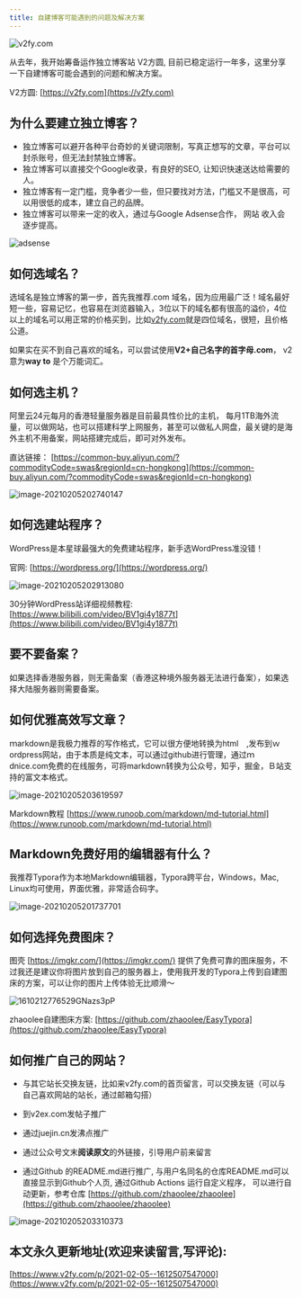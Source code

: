 ```yaml
---
title: 自建博客可能遇到的问题及解决方案
---
```



![v2fy.com](https://cdn.fangyuanxiaozhan.com/assets/1612509284367a7ANJ1CQ.png)



从去年，我开始筹备运作独立博客站 V2方圆, 目前已稳定运行一年多，这里分享一下自建博客可能会遇到的问题和解决方案。



V2方圆: [https://v2fy.com](https://v2fy.com)



## 为什么要建立独立博客？



- 独立博客可以避开各种平台奇妙的关键词限制，写真正想写的文章，平台可以封杀账号，但无法封禁独立博客。
- 独立博客可以直接交个Google收录，有良好的SEO, 让知识快速送达给需要的人。
- 独立博客有一定门槛，竞争者少一些，但只要找对方法，门槛又不是很高，可以用很低的成本，建立自己的品牌。
- 独立博客可以带来一定的收入，通过与Google Adsense合作， 网站 收入会逐步提高。



![adsense](https://cdn.fangyuanxiaozhan.com/assets/16125090438183taGf8da.png)




## 如何选域名？

选域名是独立博客的第一步，首先我推荐.com 域名，因为应用最广泛！域名最好短一些，容易记忆，也容易在浏览器输入，3位以下的域名都有很高的溢价，4位以上的域名可以用正常的价格买到，比如[v2fy.com](v2fy.com)就是四位域名，很短，且价格公道。



如果实在买不到自己喜欢的域名，可以尝试使用**V2+自己名字的首字母.com**， v2意为**way to** 是个万能词汇。



## 如何选主机？

阿里云24元每月的香港轻量服务器是目前最具性价比的主机， 每月1TB海外流量，可以做网站，也可以搭建科学上网服务，甚至可以做私人网盘，最关键的是海外主机不用备案，网站搭建完成后，即可对外发布。



直达链接： [https://common-buy.aliyun.com/?commodityCode=swas&regionId=cn-hongkong](https://common-buy.aliyun.com/?commodityCode=swas&regionId=cn-hongkong)



![image-20210205202740147](https://cdn.fangyuanxiaozhan.com/assets/1612528062789rKBfXCzB.png)

## 如何选建站程序？

WordPress是本星球最强大的免费建站程序，新手选WordPress准没错！



官网: [https://wordpress.org/](https://wordpress.org/)



![image-20210205202913080](https://cdn.fangyuanxiaozhan.com/assets/1612528155430EK1jHKnZ.png)



30分钟WordPress站详细视频教程: [https://www.bilibili.com/video/BV1gi4y1877t](https://www.bilibili.com/video/BV1gi4y1877t)



## 要不要备案？

如果选择香港服务器，则无需备案（香港这种境外服务器无法进行备案），如果选择大陆服务器则需要备案。



## 如何优雅高效写文章？

ｍarkdown是我极力推荐的写作格式，它可以很方便地转换为html　,发布到ｗordpress网站，由于本质是纯文本，可以通过github进行管理，通过ｍdnice.com免费的在线服务，可将markdown转换为公众号，知乎，掘金，Ｂ站支持的富文本格式。

![image-20210205203619597](https://cdn.fangyuanxiaozhan.com/assets/16125285817710DQdtkPz.png)

Markdown教程 [https://www.runoob.com/markdown/md-tutorial.html](https://www.runoob.com/markdown/md-tutorial.html)

 ## Markdown免费好用的编辑器有什么？

我推荐Typora作为本地Markdown编辑器，Typora跨平台，Windows，Mac, Linux均可使用，界面优雅，非常适合码字。



![image-20210205201737701](https://cdn.fangyuanxiaozhan.com/assets/1612527462479wjHZbTWE.png)

## 如何选择免费图床？



图壳 [https://imgkr.com/](https://imgkr.com/) 提供了免费可靠的图床服务，不过我还是建议你将图片放到自己的服务器上，使用我开发的Typora上传到自建图床的方案，可以让你的图片上传体验无比顺滑～

![1610212776529GNazs3pP](https://cdn.fangyuanxiaozhan.com/assets/1612530282362yY1dbDMk.gif)

zhaoolee自建图床方案: [https://github.com/zhaoolee/EasyTypora](https://github.com/zhaoolee/EasyTypora)





## 如何推广自己的网站？



- 与其它站长交换友链，比如来v2fy.com的首页留言，可以交换友链（可以与自己喜欢网站的站长，通过邮箱勾搭）

- 到v2ex.com发帖子推广

- 通过juejin.cn发沸点推广

- 通过公众号文末**阅读原文**的外链接，引导用户前来留言

- 通过Github 的README.md进行推广, 与用户名同名的仓库README.md可以直接显示到Github个人页, 通过Github Actions 运行自定义程序， 可以进行自动更新，参考仓库 [https://github.com/zhaoolee/zhaoolee](https://github.com/zhaoolee/zhaoolee)

  

![image-20210205203310373](https://cdn.fangyuanxiaozhan.com/assets/1612528392634CM8MkGTh.png)






## 本文永久更新地址(欢迎来读留言,写评论):

[https://www.v2fy.com/p/2021-02-05--1612507547000](https://www.v2fy.com/p/2021-02-05--1612507547000)
